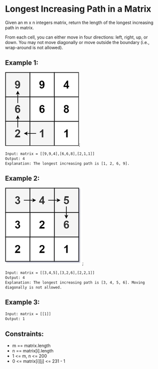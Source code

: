 # Longest Increasing Path in a Matrix

Given an m x n integers matrix, return the length of the longest increasing path in matrix.

From each cell, you can either move in four directions: left, right, up, or down. You may not move diagonally or move outside the boundary (i.e., wrap-around is not allowed).

## Example 1:

![Example 1](./images/ex1.jpg);

```
Input: matrix = [[9,9,4],[6,6,8],[2,1,1]]
Output: 4
Explanation: The longest increasing path is [1, 2, 6, 9].
```

## Example 2:

![Example 2](./images/ex2.jpg);

```
Input: matrix = [[3,4,5],[3,2,6],[2,2,1]]
Output: 4
Explanation: The longest increasing path is [3, 4, 5, 6]. Moving diagonally is not allowed.
```

## Example 3:

```
Input: matrix = [[1]]
Output: 1
```

## Constraints:

- m == matrix.length
- n == matrix[i].length
- 1 <= m, n <= 200
- 0 <= matrix[i][j] <= 231 - 1
